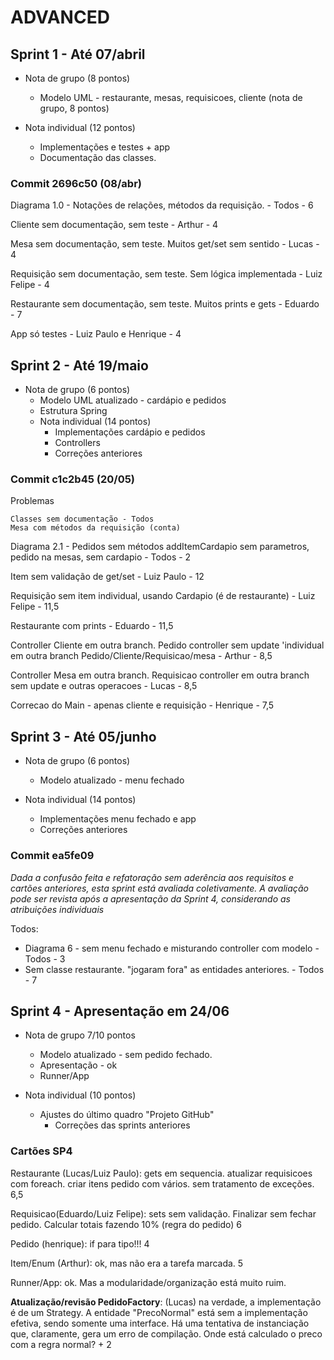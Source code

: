 # ADVANCED 

## Sprint 1 - Até 07/abril
  
  - Nota de grupo (8 pontos)
    - Modelo UML - restaurante, mesas, requisicoes, cliente (nota de grupo, 8 pontos)
	
  - Nota individual (12 pontos)
    - Implementações e testes + app
    - Documentação das classes.

### Commit 2696c50 (08/abr)
Diagrama 1.0 - Notações de relações, métodos da requisição. - Todos - 6	

Cliente sem documentação, sem teste - Arthur - 4

Mesa sem documentação, sem teste. Muitos get/set sem sentido - Lucas - 4

Requisição sem documentação, sem teste. Sem lógica implementada - Luiz Felipe - 4

Restaurante sem documentação, sem teste. Muitos prints e gets - Eduardo - 7

App só testes - Luiz Paulo e Henrique - 4

## Sprint 2 - Até 19/maio

- Nota de grupo (6 pontos)
  - Modelo UML atualizado - cardápio e pedidos
  - Estrutura Spring
  - Nota individual (14 pontos)	
    - Implementações cardápio e pedidos
    - Controllers
    - Correções anteriores

### Commit 	c1c2b45 (20/05)
Problemas
    
    Classes sem documentação - Todos 
    Mesa com métodos da requisição (conta)
	
Diagrama 2.1 - Pedidos sem métodos addItemCardapio sem parametros, pedido na mesas, sem cardapio - Todos - 2
	
Item sem validação de get/set  - Luiz Paulo - 12

Requisição sem item individual, usando Cardapio (é de restaurante) - Luiz Felipe - 11,5

Restaurante com prints - Eduardo - 11,5

Controller Cliente em outra branch. Pedido controller sem update 'individual em outra branch Pedido/Cliente/Requisicao/mesa - Arthur - 8,5

Controller Mesa em outra branch. Requisicao controller em outra branch sem update e outras operacoes - Lucas - 8,5

Correcao do Main - apenas cliente e requisição - Henrique - 7,5

## Sprint 3 - Até 05/junho
  - Nota de grupo (6 pontos)
    - Modelo atualizado - menu fechado
  
  - Nota individual (14 pontos)	
    - Implementações menu fechado e app
    - Correções anteriores

### Commit ea5fe09
_Dada a confusão feita e refatoração sem aderência aos requisitos e cartões anteriores, esta sprint está avaliada coletivamente. A avaliação pode ser revista após a apresentação da Sprint 4, considerando as atribuições individuais_

Todos:
- Diagrama 6 - sem menu fechado e misturando controller com modelo - Todos - 3
- Sem classe restaurante. "jogaram fora" as entidades anteriores. - Todos - 7

## Sprint 4 - Apresentação em 24/06
  - Nota de grupo 7/10 pontos
	  - Modelo atualizado - sem pedido fechado. 
	  - Apresentação - ok
    - Runner/App
	
  - Nota individual (10 pontos)
    - Ajustes do último quadro "Projeto GitHub"
	  - Correções das sprints anteriores
	
### Cartões SP4

Restaurante (Lucas/Luiz Paulo): gets em sequencia. atualizar requisicoes com foreach. criar itens pedido com vários. sem tratamento de exceções. 6,5

Requisicao(Eduardo/Luiz Felipe): sets sem validação. Finalizar sem fechar pedido. Calcular totais fazendo 10% (regra do pedido) 6

Pedido (henrique): if para tipo!!! 4

Item/Enum (Arthur): ok, mas não era a tarefa marcada. 5

Runner/App: ok. Mas a modularidade/organização está muito ruim.  

**Atualização/revisão PedidoFactory**: (Lucas) na verdade, a implementação é de um Strategy. A entidade "PrecoNormal" está sem a implementação efetiva, sendo somente uma interface. Há uma tentativa de instanciação que, claramente, gera um erro de compilação. Onde está calculado o preco com a regra normal? + 2